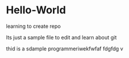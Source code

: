 # Hello-World
learning to create repo

Its just a sample file to edit and learn about git 

thid is a sdample programmeriwekfwfaf
fdgfdg
v
